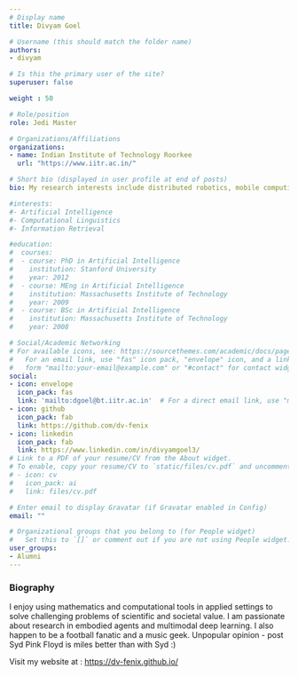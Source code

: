 ```yaml
---
# Display name
title: Divyam Goel

# Username (this should match the folder name)
authors:
- divyam

# Is this the primary user of the site?
superuser: false

weight : 50

# Role/position
role: Jedi Master

# Organizations/Affiliations
organizations:
- name: Indian Institute of Technology Roorkee
  url: "https://www.iitr.ac.in/"

# Short bio (displayed in user profile at end of posts)
bio: My research interests include distributed robotics, mobile computing and programmable matter.

#interests:
#- Artificial Intelligence
#- Computational Linguistics
#- Information Retrieval

#education:
#  courses:
#  - course: PhD in Artificial Intelligence
#    institution: Stanford University
#    year: 2012
#  - course: MEng in Artificial Intelligence
#    institution: Massachusetts Institute of Technology
#    year: 2009
#  - course: BSc in Artificial Intelligence
#    institution: Massachusetts Institute of Technology
#    year: 2008

# Social/Academic Networking
# For available icons, see: https://sourcethemes.com/academic/docs/page-builder/#icons
#   For an email link, use "fas" icon pack, "envelope" icon, and a link in the
#   form "mailto:your-email@example.com" or "#contact" for contact widget.
social:
- icon: envelope
  icon_pack: fas
  link: 'mailto:dgoel@bt.iitr.ac.in'  # For a direct email link, use "mailto:test@example.org".
- icon: github
  icon_pack: fab
  link: https://github.com/dv-fenix
- icon: linkedin
  icon_pack: fab
  link: https://www.linkedin.com/in/divyamgoel3/
# Link to a PDF of your resume/CV from the About widget.
# To enable, copy your resume/CV to `static/files/cv.pdf` and uncomment the lines below.
# - icon: cv
#   icon_pack: ai
#   link: files/cv.pdf

# Enter email to display Gravatar (if Gravatar enabled in Config)
email: ""

# Organizational groups that you belong to (for People widget)
#   Set this to `[]` or comment out if you are not using People widget.
user_groups:
- Alumni
---
```


### Biography

I enjoy using mathematics and computational tools in applied settings to solve challenging problems of scientific and societal value. I am passionate about research in embodied agents and multimodal deep learning. I also happen to be a football fanatic and a music geek. Unpopular opinion - post Syd Pink Floyd is miles better than with Syd :)

Visit my website at : https://dv-fenix.github.io/

